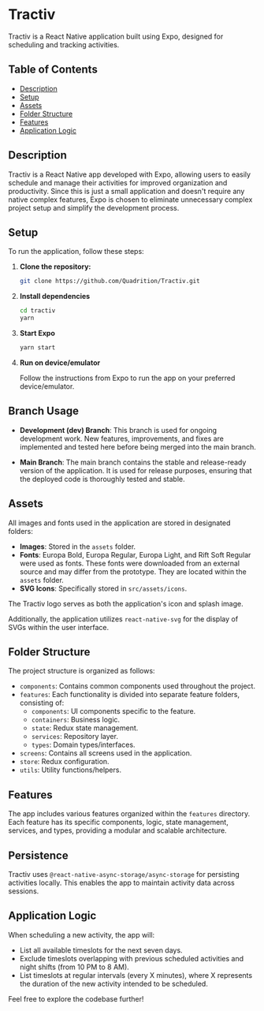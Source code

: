 # Tractiv

Tractiv is a React Native application built using Expo, designed for scheduling and tracking activities.

## Table of Contents

- [Description](#description)
- [Setup](#setup)
- [Assets](#assets)
- [Folder Structure](#folder-structure)
- [Features](#features)
- [Application Logic](#application-logic)

## Description

Tractiv is a React Native app developed with Expo, allowing users to easily schedule and manage their activities for improved organization and productivity. Since this is just a small application and doesn't require any native complex features, Expo is chosen to eliminate unnecessary complex project setup and simplify the development process.

## Setup

To run the application, follow these steps:

1. **Clone the repository:**

   ```bash
   git clone https://github.com/Quadrition/Tractiv.git

2. **Install dependencies**

   ```bash
   cd tractiv
   yarn

3. **Start Expo**

   ```bash
   yarn start

4. **Run on device/emulator**

   Follow the instructions from Expo to run the app on your preferred device/emulator.

## Branch Usage

- **Development (dev) Branch**: This branch is used for ongoing development work. New features, improvements, and fixes are implemented and tested here before being merged into the main branch.

- **Main Branch**: The main branch contains the stable and release-ready version of the application. It is used for release purposes, ensuring that the deployed code is thoroughly tested and stable.

## Assets

All images and fonts used in the application are stored in designated folders:

- **Images**: Stored in the `assets` folder.
- **Fonts**: Europa Bold, Europa Regular, Europa Light, and Rift Soft Regular were used as fonts. These fonts were downloaded from an external source and may differ from the prototype. They are located within the `assets` folder.
- **SVG Icons**: Specifically stored in `src/assets/icons`.

The Tractiv logo serves as both the application's icon and splash image.

Additionally, the application utilizes `react-native-svg` for the display of SVGs within the user interface.

## Folder Structure

The project structure is organized as follows:

- `components`: Contains common components used throughout the project.
- `features`: Each functionality is divided into separate feature folders, consisting of:
  - `components`: UI components specific to the feature.
  - `containers`: Business logic.
  - `state`: Redux state management.
  - `services`: Repository layer.
  - `types`: Domain types/interfaces.
- `screens`: Contains all screens used in the application.
- `store`: Redux configuration.
- `utils`: Utility functions/helpers.

## Features

The app includes various features organized within the `features` directory. Each feature has its specific components, logic, state management, services, and types, providing a modular and scalable architecture.

## Persistence

Tractiv uses `@react-native-async-storage/async-storage` for persisting activities locally. This enables the app to maintain activity data across sessions.

## Application Logic

When scheduling a new activity, the app will:

- List all available timeslots for the next seven days.
- Exclude timeslots overlapping with previous scheduled activities and night shifts (from 10 PM to 8 AM).
- List timeslots at regular intervals (every X minutes), where X represents the duration of the new activity intended to be scheduled.

Feel free to explore the codebase further!
